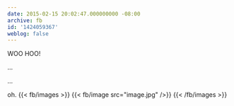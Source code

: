 ```yaml
---
date: 2015-02-15 20:02:47.000000000 -08:00
archive: fb
id: '1424059367'
weblog: false
---
```


WOO HOO! 

...

...

oh.
{{< fb/images >}}
{{< fb/image src="image.jpg" />}}
{{< /fb/images >}}
